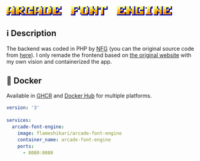 <img src="./.github/logo.png">

## ℹ️ Description

The backend was coded in PHP by <a href="https://nfgworld.com/">NFG</a> (you can the original source code from <a href="https://nfggames.com/system/arcade/builder.php">here</a>). I only remade the frontend based on <a href="https://nfggames.com/games/fontmaker/">the original website</a> with my own vision and containerized the app.


## 🐳 Docker

Available in <a href="https://github.com/flameshikari/arcade-font-engine/pkgs/container/arcade-font-engine">GHCR</a> and <a href="https://hub.docker.com/r/flameshikari/arcade-font-engine">Docker Hub</a> for multiple platforms.

```yaml
version: '3'

services:
  arcade-font-engine:
    image: flameshikari/arcade-font-engine
    container_name: arcade-font-engine
    ports:
      - 8080:8080
```
